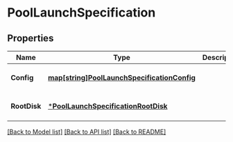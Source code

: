 # PoolLaunchSpecification

## Properties
Name | Type | Description | Notes
------------ | ------------- | ------------- | -------------
**Config** | [**map[string]PoolLaunchSpecificationConfig**](pool_launch_specification_config.md) |  | [optional] [default to null]
**RootDisk** | [***PoolLaunchSpecificationRootDisk**](pool_launch_specification_root_disk.md) |  | [optional] [default to null]

[[Back to Model list]](../README.md#documentation-for-models) [[Back to API list]](../README.md#documentation-for-api-endpoints) [[Back to README]](../README.md)


